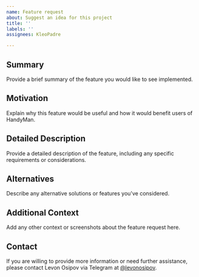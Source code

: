 ```yaml
---
name: Feature request
about: Suggest an idea for this project
title: ''
labels: ''
assignees: KleoPadre

---
```


## Summary

Provide a brief summary of the feature you would like to see implemented.

## Motivation

Explain why this feature would be useful and how it would benefit users of HandyMan.

## Detailed Description

Provide a detailed description of the feature, including any specific requirements or considerations.

## Alternatives

Describe any alternative solutions or features you've considered.

## Additional Context

Add any other context or screenshots about the feature request here.

## Contact

If you are willing to provide more information or need further assistance, please contact Levon Osipov via Telegram at [@levonosipov](http://t.me/levonosipov).
